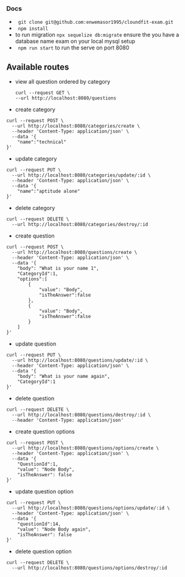 ### Docs


- ` git clone git@github.com:enwemasor1995/cloundfit-exam.git`
- ` npm install`
-  to run migration `npx sequelize db:migrate` ensure the you have a database name exam on your local mysql setup
- ` npm run start` to run the serve on port 8080


## Available routes

- view all question ordered by category

    ```
    curl --request GET \
    --url http://localhost:8080/questions
    ```

- create category
```
curl --request POST \
  --url http://localhost:8080/categories/create \
  --header 'Content-Type: application/json' \
  --data '{
	"name":"technical"
}'

```

- update category
```
curl --request PUT \
  --url http://localhost:8080/categories/update/:id \
  --header 'Content-Type: application/json' \
  --data '{
	"name":"aptitude alone"
}'

```

- delete category
```
curl --request DELETE \
  --url http://localhost:8080/categories/destroy/:id

```



- create question
```
curl --request POST \
  --url http://localhost:8080/questions/create \
  --header 'Content-Type: application/json' \
  --data '{
	"body": "What is your name 1",
	"CategoryId":1,
	"options":[
        {	    
            "value": "Body",
		    "isTheAnswer":false
        },
		{			
            "value": "Body",
			"isTheAnswer":false
        }
	]
}'

```



- update question
```
curl --request PUT \
  --url http://localhost:8080/questions/update/:id \
  --header 'Content-Type: application/json' \
  --data '{
	"body": "What is your name again",
	"CategoryId":1
}'

```



- delete question
```
curl --request DELETE \
  --url http://localhost:8080/questions/destroy/:id \
  --header 'Content-Type: application/json'

```



- create question options
```
curl --request POST \
  --url http://localhost:8080/questions/options/create \
  --header 'Content-Type: application/json' \
  --data '{
	"QuestionId":1,
	"value": "Node Body",
	"isTheAnswer": false
}'

```



- update question option
```
curl --request PUT \
  --url http://localhost:8080/questions/options/update/:id \
  --header 'Content-Type: application/json' \
  --data '{
	"questionId":14,
	"value": "Node Body again",
	"isTheAnswer": false
}'

```



- delete question option
```
curl --request DELETE \
  --url http://localhost:8080/questions/options/destroy/:id

```